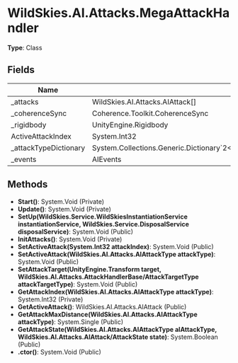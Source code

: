 ﻿# WildSkies.AI.Attacks.MegaAttackHandler

**Type**: Class

## Fields

| Name | Type | Access |
|------|------|--------|
| _attacks | WildSkies.AI.Attacks.AIAttack[] | Private |
| _coherenceSync | Coherence.Toolkit.CoherenceSync | Private |
| _rigidbody | UnityEngine.Rigidbody | Private |
| ActiveAttackIndex | System.Int32 | Public |
| _attackTypeDictionary | System.Collections.Generic.Dictionary`2<WildSkies.AI.Attacks.AIAttackType,AttackTokenHandler/AttackTokenType> | Private |
| _events | AIEvents | Private |

## Methods

- **Start()**: System.Void (Private)
- **Update()**: System.Void (Private)
- **SetUp(WildSkies.Service.WildSkiesInstantiationService instantiationService, WildSkies.Service.DisposalService disposalService)**: System.Void (Public)
- **InitAttacks()**: System.Void (Private)
- **SetActiveAttack(System.Int32 attackIndex)**: System.Void (Public)
- **SetActiveAttack(WildSkies.AI.Attacks.AIAttackType attackType)**: System.Void (Public)
- **SetAttackTarget(UnityEngine.Transform target, WildSkies.AI.Attacks.AttackHandlerBase/AttackTargetType attackTargetType)**: System.Void (Public)
- **GetAttackIndex(WildSkies.AI.Attacks.AIAttackType attackType)**: System.Int32 (Private)
- **GetActiveAttack()**: WildSkies.AI.Attacks.AIAttack (Public)
- **GetAttackMaxDistance(WildSkies.AI.Attacks.AIAttackType attackType)**: System.Single (Public)
- **GetAttackState(WildSkies.AI.Attacks.AIAttackType aIAttackType, WildSkies.AI.Attacks.AIAttack/AttackState state)**: System.Boolean (Public)
- **.ctor()**: System.Void (Public)

